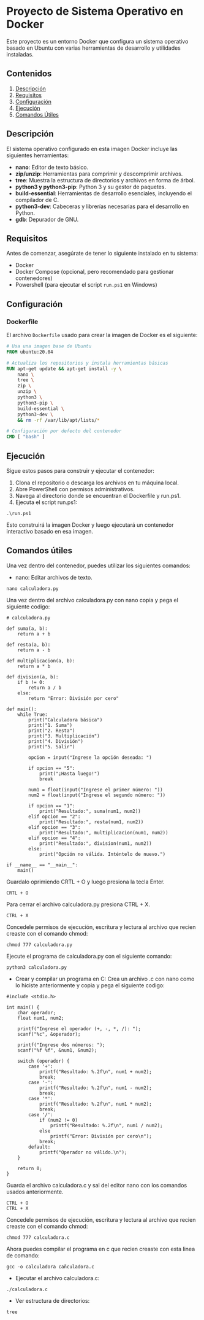 # Proyecto de Sistema Operativo en Docker

Este proyecto es un entorno Docker que configura un sistema operativo basado en Ubuntu con varias herramientas de desarrollo y utilidades instaladas. 

## Contenidos

1. [Descripción](#descripción)
2. [Requisitos](#requisitos)
3. [Configuración](#configuración)
4. [Ejecución](#ejecución)
5. [Comandos Útiles](#comandos-útiles)

## Descripción

El sistema operativo configurado en esta imagen Docker incluye las siguientes herramientas:

- **nano**: Editor de texto básico.
- **zip/unzip**: Herramientas para comprimir y descomprimir archivos.
- **tree**: Muestra la estructura de directorios y archivos en forma de árbol.
- **python3 y python3-pip**: Python 3 y su gestor de paquetes.
- **build-essential**: Herramientas de desarrollo esenciales, incluyendo el compilador de C.
- **python3-dev**: Cabeceras y librerías necesarias para el desarrollo en Python.
- **gdb**: Depurador de GNU.

## Requisitos

Antes de comenzar, asegúrate de tener lo siguiente instalado en tu sistema:

- Docker
- Docker Compose (opcional, pero recomendado para gestionar contenedores)
- Powershell (para ejecutar el script `run.ps1` en Windows)

## Configuración

### Dockerfile

El archivo `Dockerfile` usado para crear la imagen de Docker es el siguiente:

```Dockerfile
# Usa una imagen base de Ubuntu
FROM ubuntu:20.04

# Actualiza los repositorios y instala herramientas básicas
RUN apt-get update && apt-get install -y \
    nano \
    tree \
    zip \
    unzip \
    python3 \
    python3-pip \
    build-essential \
    python3-dev \
    && rm -rf /var/lib/apt/lists/*

# Configuración por defecto del contenedor
CMD [ "bash" ]
```
## Ejecución
Sigue estos pasos para construir y ejecutar el contenedor:

1. Clona el repositorio o descarga los archivos en tu máquina local.
2. Abre PowerShell con permisos administrativos.
3. Navega al directorio donde se encuentran el Dockerfile y run.ps1.
4. Ejecuta el script run.ps1:
```
.\run.ps1
```
Esto construirá la imagen Docker y luego ejecutará un contenedor interactivo basado en esa imagen.

## Comandos útiles
Una vez dentro del contenedor, puedes utilizar los siguientes comandos:
- nano: Editar archivos de texto.
```
nano calculadora.py
```
Una vez dentro del archivo calculadora.py con nano copia y pega el siguiente codigo:
```
# calculadora.py

def suma(a, b):
    return a + b

def resta(a, b):
    return a - b

def multiplicacion(a, b):
    return a * b

def division(a, b):
    if b != 0:
        return a / b
    else:
        return "Error: División por cero"

def main():
    while True:
        print("Calculadora básica")
        print("1. Suma")
        print("2. Resta")
        print("3. Multiplicación")
        print("4. División")
        print("5. Salir")

        opcion = input("Ingrese la opción deseada: ")

        if opcion == "5":
            print("¡Hasta luego!")
            break

        num1 = float(input("Ingrese el primer número: "))
        num2 = float(input("Ingrese el segundo número: "))

        if opcion == "1":
            print("Resultado:", suma(num1, num2))
        elif opcion == "2":
            print("Resultado:", resta(num1, num2))
        elif opcion == "3":
            print("Resultado:", multiplicacion(num1, num2))
        elif opcion == "4":
            print("Resultado:", division(num1, num2))
        else:
            print("Opción no válida. Inténtelo de nuevo.")

if __name__ == "__main__":
    main()
```
Guardalo oprimiendo CRTL + O y luego presiona la tecla Enter. 
```
CRTL + O
```
Para cerrar el archivo calculadora.py presiona CTRL + X.
```
CTRL + X
```
Concedele permisos de ejecución, escritura y lectura al archivo que recien creaste con el comando chmod:
```
chmod 777 calculadora.py
```
Ejecute el programa de calculadora.py con el siguiente comando:
```
python3 calculadora.py
```
- Crear y compilar un programa en C:
Crea un archivo .c con nano como lo hiciste anteriormente y copia y pega el siguiente codigo:
```
#include <stdio.h>

int main() {
    char operador;
    float num1, num2;

    printf("Ingrese el operador (+, -, *, /): ");
    scanf("%c", &operador);

    printf("Ingrese dos números: ");
    scanf("%f %f", &num1, &num2);

    switch (operador) {
        case '+':
            printf("Resultado: %.2f\n", num1 + num2);
            break;
        case '-':
            printf("Resultado: %.2f\n", num1 - num2);
            break;
        case '*':
            printf("Resultado: %.2f\n", num1 * num2);
            break;
        case '/':
            if (num2 != 0)
                printf("Resultado: %.2f\n", num1 / num2);
            else
                printf("Error: División por cero\n");
            break;
        default:
            printf("Operador no válido.\n");
    }

    return 0;
}
```
Guarda el archivo calculadora.c y sal del editor nano con los comandos usados anteriormente. 
```
CTRL + O
CTRL + X
```
Concedele permisos de ejecución, escritura y lectura al archivo que recien creaste con el comando chmod:
```
chmod 777 calculadora.c
```
Ahora puedes compilar el programa en c que recien creaste con esta linea de comando:
```
gcc -o calculadora cañculadora.c
```
- Ejecutar el archivo calculadora.c:
```
./calculadora.c
```
- Ver estructura de directorios:
```
tree
```
